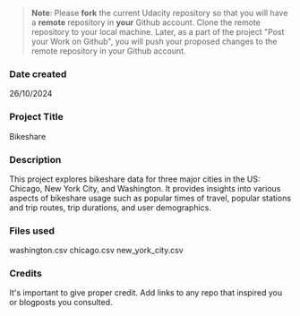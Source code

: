 >**Note**: Please **fork** the current Udacity repository so that you will have a **remote** repository in **your** Github account. Clone the remote repository to your local machine. Later, as a part of the project "Post your Work on Github", you will push your proposed changes to the remote repository in your Github account.

### Date created
26/10/2024

### Project Title
Bikeshare

### Description
This project explores bikeshare data for three major cities in the US: Chicago, New York City, and Washington. It provides insights into various aspects of bikeshare usage such as popular times of travel, popular stations and trip routes, trip durations, and user demographics.

### Files used
washington.csv
chicago.csv
new_york_city.csv

### Credits
It's important to give proper credit. Add links to any repo that inspired you or blogposts you consulted.


